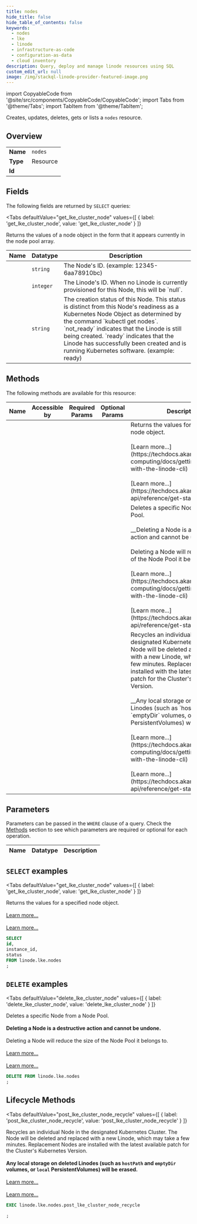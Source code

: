 ```yaml
--- 
title: nodes
hide_title: false
hide_table_of_contents: false
keywords:
  - nodes
  - lke
  - linode
  - infrastructure-as-code
  - configuration-as-data
  - cloud inventory
description: Query, deploy and manage linode resources using SQL
custom_edit_url: null
image: /img/stackql-linode-provider-featured-image.png
---
```


import CopyableCode from '@site/src/components/CopyableCode/CopyableCode';
import Tabs from '@theme/Tabs';
import TabItem from '@theme/TabItem';

Creates, updates, deletes, gets or lists a <code>nodes</code> resource.

## Overview
<table><tbody>
<tr><td><b>Name</b></td><td><code>nodes</code></td></tr>
<tr><td><b>Type</b></td><td>Resource</td></tr>
<tr><td><b>Id</b></td><td><CopyableCode code="linode.lke.nodes" /></td></tr>
</tbody></table>

## Fields

The following fields are returned by `SELECT` queries:

<Tabs
    defaultValue="get_lke_cluster_node"
    values={[
        { label: 'get_lke_cluster_node', value: 'get_lke_cluster_node' }
    ]}
>
<TabItem value="get_lke_cluster_node">

Returns the values of a node object in the form that it appears currently in the node pool array.

<table>
<thead>
    <tr>
    <th>Name</th>
    <th>Datatype</th>
    <th>Description</th>
    </tr>
</thead>
<tbody>
<tr>
    <td><CopyableCode code="id" /></td>
    <td><code>string</code></td>
    <td>The Node's ID. (example: 12345-6aa78910bc)</td>
</tr>
<tr>
    <td><CopyableCode code="instance_id" /></td>
    <td><code>integer</code></td>
    <td>The Linode's ID. When no Linode is currently provisioned for this Node, this will be `null`.</td>
</tr>
<tr>
    <td><CopyableCode code="status" /></td>
    <td><code>string</code></td>
    <td>The creation status of this Node. This status is distinct from this Node's readiness as a Kubernetes Node Object as determined by the command `kubectl get nodes`.  `not_ready` indicates that the Linode is still being created.  `ready` indicates that the Linode has successfully been created and is running Kubernetes software. (example: ready)</td>
</tr>
</tbody>
</table>
</TabItem>
</Tabs>

## Methods

The following methods are available for this resource:

<table>
<thead>
    <tr>
    <th>Name</th>
    <th>Accessible by</th>
    <th>Required Params</th>
    <th>Optional Params</th>
    <th>Description</th>
    </tr>
</thead>
<tbody>
<tr>
    <td><a href="#get_lke_cluster_node"><CopyableCode code="get_lke_cluster_node" /></a></td>
    <td><CopyableCode code="select" /></td>
    <td></td>
    <td></td>
    <td>Returns the values for a specified node object.<br /><br />[Learn more...](https://techdocs.akamai.com/cloud-computing/docs/getting-started-with-the-linode-cli)<br /><br />[Learn more...](https://techdocs.akamai.com/linode-api/reference/get-started#oauth)</td>
</tr>
<tr>
    <td><a href="#delete_lke_cluster_node"><CopyableCode code="delete_lke_cluster_node" /></a></td>
    <td><CopyableCode code="delete" /></td>
    <td></td>
    <td></td>
    <td>Deletes a specific Node from a Node Pool.<br /><br />__Deleting a Node is a destructive action and cannot be undone.__<br /><br />Deleting a Node will reduce the size of the Node Pool it belongs to.<br /><br />[Learn more...](https://techdocs.akamai.com/cloud-computing/docs/getting-started-with-the-linode-cli)<br /><br />[Learn more...](https://techdocs.akamai.com/linode-api/reference/get-started#oauth)</td>
</tr>
<tr>
    <td><a href="#post_lke_cluster_node_recycle"><CopyableCode code="post_lke_cluster_node_recycle" /></a></td>
    <td><CopyableCode code="exec" /></td>
    <td></td>
    <td></td>
    <td>Recycles an individual Node in the designated Kubernetes Cluster. The Node will be deleted and replaced with a new Linode, which may take a few minutes. Replacement Nodes are installed with the latest available patch for the Cluster's Kubernetes Version.<br /><br />__Any local storage on deleted Linodes (such as `hostPath` and `emptyDir` volumes, or `local` PersistentVolumes) will be erased.__<br /><br />[Learn more...](https://techdocs.akamai.com/cloud-computing/docs/getting-started-with-the-linode-cli)<br /><br />[Learn more...](https://techdocs.akamai.com/linode-api/reference/get-started#oauth)</td>
</tr>
</tbody>
</table>

## Parameters

Parameters can be passed in the `WHERE` clause of a query. Check the [Methods](#methods) section to see which parameters are required or optional for each operation.

<table>
<thead>
    <tr>
    <th>Name</th>
    <th>Datatype</th>
    <th>Description</th>
    </tr>
</thead>
<tbody>
</tbody>
</table>

## `SELECT` examples

<Tabs
    defaultValue="get_lke_cluster_node"
    values={[
        { label: 'get_lke_cluster_node', value: 'get_lke_cluster_node' }
    ]}
>
<TabItem value="get_lke_cluster_node">

Returns the values for a specified node object.<br /><br />[Learn more...](https://techdocs.akamai.com/cloud-computing/docs/getting-started-with-the-linode-cli)<br /><br />[Learn more...](https://techdocs.akamai.com/linode-api/reference/get-started#oauth)

```sql
SELECT
id,
instance_id,
status
FROM linode.lke.nodes
;
```
</TabItem>
</Tabs>


## `DELETE` examples

<Tabs
    defaultValue="delete_lke_cluster_node"
    values={[
        { label: 'delete_lke_cluster_node', value: 'delete_lke_cluster_node' }
    ]}
>
<TabItem value="delete_lke_cluster_node">

Deletes a specific Node from a Node Pool.<br /><br />__Deleting a Node is a destructive action and cannot be undone.__<br /><br />Deleting a Node will reduce the size of the Node Pool it belongs to.<br /><br />[Learn more...](https://techdocs.akamai.com/cloud-computing/docs/getting-started-with-the-linode-cli)<br /><br />[Learn more...](https://techdocs.akamai.com/linode-api/reference/get-started#oauth)

```sql
DELETE FROM linode.lke.nodes
;
```
</TabItem>
</Tabs>


## Lifecycle Methods

<Tabs
    defaultValue="post_lke_cluster_node_recycle"
    values={[
        { label: 'post_lke_cluster_node_recycle', value: 'post_lke_cluster_node_recycle' }
    ]}
>
<TabItem value="post_lke_cluster_node_recycle">

Recycles an individual Node in the designated Kubernetes Cluster. The Node will be deleted and replaced with a new Linode, which may take a few minutes. Replacement Nodes are installed with the latest available patch for the Cluster's Kubernetes Version.<br /><br />__Any local storage on deleted Linodes (such as `hostPath` and `emptyDir` volumes, or `local` PersistentVolumes) will be erased.__<br /><br />[Learn more...](https://techdocs.akamai.com/cloud-computing/docs/getting-started-with-the-linode-cli)<br /><br />[Learn more...](https://techdocs.akamai.com/linode-api/reference/get-started#oauth)

```sql
EXEC linode.lke.nodes.post_lke_cluster_node_recycle 

;
```
</TabItem>
</Tabs>
